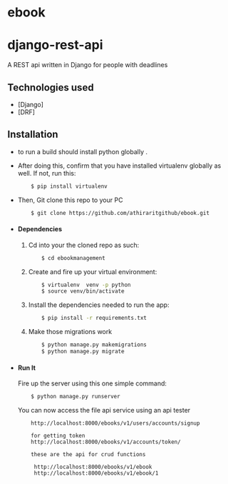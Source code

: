 # ebook
# django-rest-api
A REST api written in Django for people with deadlines

## Technologies used
* [Django]
* [DRF]


## Installation
* to run a build should install python globally .
* After doing this, confirm that you have installed virtualenv globally as well. If not, run this:
    ```bash
        $ pip install virtualenv
    ```
* Then, Git clone this repo to your PC
    ```bash
        $ git clone https://github.com/athiraritgithub/ebook.git
    ```

* #### Dependencies
    1. Cd into your the cloned repo as such:
        ```bash
            $ cd ebookmanagement
        ```
    2. Create and fire up your virtual environment:
        ```bash
            $ virtualenv  venv -p python
            $ source venv/bin/activate
        ```
    3. Install the dependencies needed to run the app:
        ```bash
            $ pip install -r requirements.txt
        ```
    4. Make those migrations work
        ```bash
            $ python manage.py makemigrations
            $ python manage.py migrate
        ```

* #### Run It
    Fire up the server using this one simple command:
    ```bash
        $ python manage.py runserver
    ```
    You can now access the file api service using an api tester
    ```
        http://localhost:8000/ebooks/v1/users/accounts/signup
        
        for getting token
        http://localhost:8000/ebooks/v1/accounts/token/
        
        these are the api for crud functions
        
         http://localhost:8000/ebooks/v1/ebook
         http://localhost:8000/ebooks/v1/ebook/1
    ```
